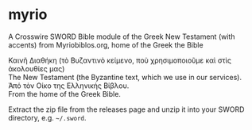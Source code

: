 # myrio

A Crosswire SWORD Bible module of the Greek New Testament (with accents) from Myriobiblos.org, home of the Greek the Bible

Καινῆ Διαθήκη (τὸ Βυζαντινὸ κείμενο, ποὺ χρησιμοποιοῦμε καὶ στὶς ἀκολουθίες μας)  
The New Testament (the Byzantine text, which we use in our services).  
Ἀπό τὸν Οίκο της Ελληνικής Βίβλου.  
From the home of the Greek Bible.  

Extract the zip file from the releases page and unzip it into your SWORD directory, e.g. `~/.sword`.
